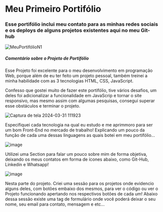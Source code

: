 <h1>Meu Primeiro Portifólio</h1>
<h3>Esse portifólio inclui meu contato para as minhas redes sociais e os deploys de alguns projetos existentes aqui no meu Git-hub</h3>

![MeuPortifólioN1](https://github.com/DevGustavoGantois/Portifolio-Dev-Front-End-Me/assets/123424700/addba604-3605-4200-8b43-9d2a92eabab7)

<h5>Comentário sobre o Projeto de Portifólio</h5>

<p>Esse Projeto foi excelente para o meu desenvolvimento em programação Web, porque além de eu ter feito um projeto pessoal, também treinei a minha habilidade com as 3 tecnologias HTML, CSS, JavaScript.</p>

<p>Confesso que gostei muito de fazer este portifólio, tive vários desafios, um deles foi adicionalizar a funcionalidade em JavaScrip e tornar o site responsivo, mas mesmo assim com algumas pesquisas, consegui superar esse obstáculos e terminar o projeto.</p>


![Captura de tela 2024-03-31 111923](https://github.com/DevGustavoGantois/Portifolio-Dev-Front-End-Me/assets/123424700/e6bacda2-5c92-4444-bda1-edc566e26d84)

<p>Especifiquei cada tecnologia na qual eu estudo e me aprimmoro para ser um bom Front-End no mercado de trabalho! Explicando um pouco da função de cada uma dessas linguagens as quais botei em meu portifólio...</p>

![image](https://github.com/DevGustavoGantois/Portifolio-Dev-Front-End-Me/assets/123424700/7348de6a-0415-47d5-9a37-6f10173162f4)

<p>Utilizei uma Section para falar um pouco sobre mim de forma objetiva, deixando os meus contatos em forma de ícones abaixo, como Git-Hub, Linkedin e Whatsapp!</p>


![image](https://github.com/DevGustavoGantois/Portifolio-Dev-Front-End-Me/assets/123424700/fa6c26af-dbcd-44e8-aa5d-74467ca9ec70)

<p>Nesta parte do projeto. Criei uma sessão para os projetos onde evidencio alguns deles, com botões embaixo dos mesmos, para ver o código ou ver o Projeto funcionando apertando nos respectivos botões de cada um! Abaixo dessa sessão existe uma tag de formulário onde você poderá deixar o seu nome, seu email para contato, mensagem e etc... </p>
